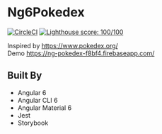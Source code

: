 # Ng6Pokedex

[![CircleCI](https://circleci.com/gh/devlorz/ng6-pokedex.svg?style=svg)](https://circleci.com/gh/devlorz/ng6-pokedex)
[![Lighthouse score: 100/100](https://lighthouse-badge.appspot.com/?score=100&category=PWA)](https://github.com/ebidel/lighthouse-badge)

Inspired by https://www.pokedex.org/  
Demo https://ng-pokedex-f8bf4.firebaseapp.com/

## Built By
- Angular 6 
- Angular CLI 6
- Angular Material 6
- Jest
- Storybook

